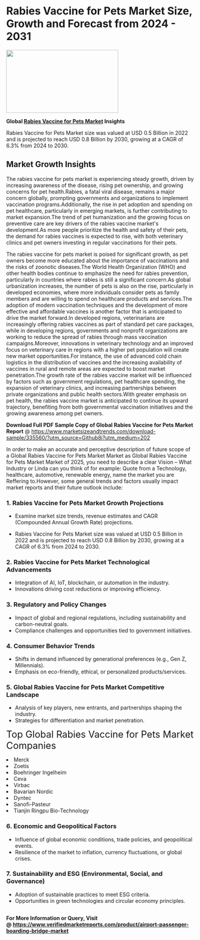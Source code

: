 <H1>Rabies Vaccine for Pets Market Size, Growth and Forecast from 2024 - 2031</H1><img class="aligncenter size-medium wp-image-584254" src="https://thirdeyenews.in/wp-content/uploads/2024/09/Global-Market-Research-300x168.jpeg" alt="" width="300" height="168" /><p><strong>Global&nbsp;<a href="https://www.marketsizeandtrends.com/download-sample/335560/?utm_source=Github8j?utm_medium=202">Rabies Vaccine for Pets Market</a> Insights</strong></p><p>Rabies Vaccine for Pets Market size was valued at USD 0.5 Billion in 2022 and is projected to reach USD 0.8 Billion by 2030, growing at a CAGR of 6.3% from 2024 to 2030.</p><p><h2>Market Growth Insights</h2> <p>The rabies vaccine for pets market is experiencing steady growth, driven by increasing awareness of the disease, rising pet ownership, and growing concerns for pet health.Rabies, a fatal viral disease, remains a major concern globally, prompting governments and organizations to implement vaccination programs.Additionally, the rise in pet adoption and spending on pet healthcare, particularly in emerging markets, is further contributing to market expansion.The trend of pet humanization and the growing focus on preventive care are key drivers of the rabies vaccine market's development.As more people prioritize the health and safety of their pets, the demand for rabies vaccines is expected to rise, with both veterinary clinics and pet owners investing in regular vaccinations for their pets.</p> <p>The rabies vaccine for pets market is poised for significant growth, as pet owners become more educated about the importance of vaccinations and the risks of zoonotic diseases.The World Health Organization (WHO) and other health bodies continue to emphasize the need for rabies prevention, particularly in countries where rabies is still a significant concern.As global urbanization increases, the number of pets is also on the rise, particularly in developed economies, where more individuals consider pets as family members and are willing to spend on healthcare products and services.The adoption of modern vaccination techniques and the development of more effective and affordable vaccines is another factor that is anticipated to drive the market forward.In developed regions, veterinarians are increasingly offering rabies vaccines as part of standard pet care packages, while in developing regions, governments and nonprofit organizations are working to reduce the spread of rabies through mass vaccination campaigns.Moreover, innovations in veterinary technology and an improved focus on veterinary care in regions with a higher pet population will create new market opportunities.For instance, the use of advanced cold chain logistics in the distribution of vaccines and the increasing availability of vaccines in rural and remote areas are expected to boost market penetration.The growth rate of the rabies vaccine market will be influenced by factors such as government regulations, pet healthcare spending, the expansion of veterinary clinics, and increasing partnerships between private organizations and public health sectors.With greater emphasis on pet health, the rabies vaccine market is anticipated to continue its upward trajectory, benefiting from both governmental vaccination initiatives and the growing awareness among pet owners.</p><p><span class=""><strong>Download Full PDF Sample Copy of Global Rabies Vaccine for Pets Market Report</strong> @ <a href="https://www.marketsizeandtrends.com/download-sample/335560/?utm_source=Github8j?utm_medium=202" target="_blank">https://www.marketsizeandtrends.com/download-sample/335560/?utm_source=Github8j?utm_medium=202</a></span></p><p>In order to make an accurate and perceptive description of future scope of a Global&nbsp;Rabies Vaccine for Pets Market Market as Global&nbsp;Rabies Vaccine for Pets Market Market of 2025, you need to describe a clear Vision &ndash; What Industry or Linda can you think of for example: Quote from a Technology, healthcare, automotive, renewable energy, name the market you are Reffering to.However, some general trends and factors usually impact market reports and their future outlook include:</p><h3>1.&nbsp;<strong>Rabies Vaccine for Pets Market Growth Projections</strong></h3><ul><li>Examine market size trends, revenue estimates and CAGR (Compounded Annual Growth Rate) projections.</li><li><p>Rabies Vaccine for Pets Market size was valued at USD 0.5 Billion in 2022 and is projected to reach USD 0.8 Billion by 2030, growing at a CAGR of 6.3% from 2024 to 2030.</p></li></ul><h3>2.&nbsp;<strong>Rabies Vaccine for Pets Market Technological Advancements</strong></h3><ul><li>Integration of AI, IoT, blockchain, or automation in the industry.</li><li>Innovations driving cost reductions or improving efficiency.</li></ul><h3>3.&nbsp;<strong>Regulatory and Policy Changes</strong></h3><ul><li>Impact of global and regional regulations, including sustainability and carbon-neutral goals.</li><li>Compliance challenges and opportunities tied to government initiatives.</li></ul><h3>4.&nbsp;<strong>Consumer Behavior Trends</strong></h3><ul><li>Shifts in demand influenced by generational preferences (e.g., Gen Z, Millennials).</li><li>Emphasis on eco-friendly, ethical, or personalized products/services.</li></ul><h3>5.&nbsp;<strong>Global Rabies Vaccine for Pets Market Competitive Landscape</strong></h3><ul><li>Analysis of key players, new entrants, and partnerships shaping the industry.</li><li>Strategies for differentiation and market penetration.</li></ul><p data-pm-slice="1 1 []"><span style="color: inherit; font-family: inherit; font-size: 25px;">Top Global Rabies Vaccine for Pets Market Companies</span></p><div class="" data-test-id=""><p><li>Merck</li><li> Zoetis</li><li> Boehringer Ingelheim</li><li> Ceva</li><li> Virbac</li><li> Bavarian Nordic</li><li> Dyntec</li><li> Sanofi-Pasteur</li><li> Tianjin Ringpu Bio-Technology</li></p></div><h3>6.&nbsp;<strong>Economic and Geopolitical Factors</strong></h3><ul><li>Influence of global economic conditions, trade policies, and geopolitical events.</li><li>Resilience of the market to inflation, currency fluctuations, or global crises.</li></ul><h3>7.&nbsp;<strong>Sustainability and ESG (Environmental, Social, and Governance)</strong></h3><ul><li>Adoption of sustainable practices to meet ESG criteria.</li><li>Opportunities in green technologies and circular economy principles.</li></ul><h2><strong style="font-size: 14px;">For More Information or Query, Visit @&nbsp;</strong><a style="background-color: #ffffff; font-size: 14px;" href="https://www.marketsizeandtrends.com/report/rabies-vaccine-for-pets-market/" target="_blank">https://www.verifiedmarketreports.com/product/airport-passenger-boarding-bridge-market</a></h2>